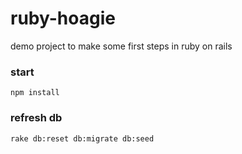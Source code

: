 # ruby-hoagie
demo project to make some first steps in ruby on rails
### start
```
npm install
```
### refresh db
```
rake db:reset db:migrate db:seed
```
